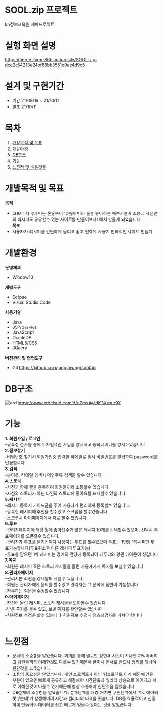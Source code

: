 # SOOL.zip 프로젝트
kh정보교육원 세미프로젝트
# 실행 화면 설명
https://fierce-form-86b.notion.site/SOOL-zip-dce2c54213e24bf88bb9551e9ee4d9c5
# 설계 및 구현기간
+ 기간 21/08/16 ~ 21/10/11
+ 발표 21/10/11
# 목차
1. [개발목적 및 목표](#개발목적-및-목표)<br>
2. [개발환경](#개발환경)<br>
3. [DB구조](#DB구조)<br>
4. [기능](#기능)<br>
5. [느낀점 및 배운것들](#느낀점)<br>

# 개발목적 및 목표
**목적**<br>
+ 코로나 시국에 따른 혼술족이 많음에 따라 술을 좋아하는 애주가들이 소통과 자신만의 레시피도 공유할수 있는 사이트를 만들어보자! 해서 만들게 되었습니다<br>
**목표**<br>
+ 사용자가 레시피를 간단하게 올리고 쉽고 편하게  사용자 친화적인 사이트 만들기

# 개발환경
**운영체제**
+ Window10

**개발도구**
+ Eclipse
+ Visual Studio Code

**사용기술**
+ Java
+ JSP/Servlet
+ JavaScript
+ OracleDB
+ HTML5/CSS
+ JQuery

**버전관리 및 협업도구**
+ Git https://github.com/jangjaeung/soolzip

# DB구조
![erd](https://user-images.githubusercontent.com/90733948/137696131-5b836c4c-e374-4e93-8aa2-441be348b1d7.jpg)
https://www.erdcloud.com/d/uPmxAyJdK3Xsbur9X

# 기능
**1. 회원가입 / 로그인**<br>
-유효성 검사를 통해 무차별적인 가입을 방지하고 중복데이터를 방지하였습니다<br>
**2.정보찾기**<br>
-비밀번호 찾기시 회원가입중 입력한 이메일로 임시 비밀번호를 발급하여 password를 변경합니다<br>
**3.검색**<br>
-술이름, 칵테일 검색시 메인주류 검색을 할수 있습니다<br>
**4.스토리**<br>
-사진과 함께 글을 등록하여 회원들끼리 소통할수 있습니다<br>
-자신의 스토리가 아닌 타인의 스토리에 좋아요를 표시할수 있습니다<br>
**5.레시피**<br>
-레시피 등록시 가이드폼을 주어 사용자가 편리하게 등록할수 있습니다.<br>
-등록한 레시피에 추천을 할수있고 스크랩을 할수있습니다.<br>
-스크랩시 마이페이지에서 따로 볼수 있습니다.<br>
**6.투표**<br>
-관리자페이지에 해당 월에 좋아요수가 많은 레시피 10개를 선택할수 있으며, 선택시 투표페이지를 오픈할수 있습니다.<br>
-관리자가 투표를 닫기전까지 사용자는 투표를 할수있으며 투표는 1인당 1레시피만 투표가능합니다(투표취소후 다른 레시피 투표가능).<br>
-투표를 닫으면 1위 레시피는 명예의 전당에 등록되어 테두리와 왕관 아이콘이 생깁니다<br>
**7.쪽지**<br>
-회원은 레시피 혹은 스토리 게시물을 올린 사용자에게 쪽지를 보낼수 있습니다<br>
**8.관리자페이지**<br>
-관리자는 회원을 강제탈퇴 시킬수 있습니다<br>
-회원은 관리자에게 문의를 할수있고 관리자는 그 문의에 답변이 가능합니다<br>
-자주하는 질문을 수정할수 있습니다<br>
**9.마이페이지**<br>
-자신이 올린 레시피, 스토리 게시물을 모아볼수 있습니다<br>
-받은 쪽지를 볼수 있고, 보낸 쪽지를 확인할수 있습니다<br>
-회원정보 수정을 할수 있습니다 회원정보 수정시 유효성검사를 거쳐야 합니다<br>
<br>
# 느낀점
+ 문서의 소중함을 알았습니다. 회의를 통해 말로만 정한후 시간이 지나면 까먹어버리고 팀원들끼리 이해한것도 다를수 있기때문에 글이나 문서로 반드시 정리를 해놔야 한단것을 느꼇습니다.
+ 소통의 중요성을 알았습니다. 개인 프로젝트가 아닌 팀프로젝트 이기 때문에 안된 부분이 있으면 빠르게 공유하고 해결해야 시간단축과 퀄리티 상승으로 이어지고 서로 이해한것이 다를수 있기때문에 항상 소통해야 한단것을 알았습니다
+ DB설계의 소중함을 알았습니다. 설계단계를 대충 거치면 구현단계에서 '아.. 데이터 못넣는데'가 발생해버려 시간과 퀄리티의 타격을 줫습니다. DB를 효율적이고 신중하게 만들어야 데이터를 쉽고 빠르게 얻을수 있다는 것을 알았습니다.
